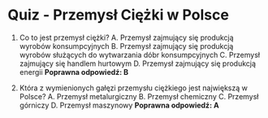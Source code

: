  # Quiz - Przemysł Ciężki w Polsce

1. Co to jest przemysł ciężki?
   A. Przemysł zajmujący się produkcją wyrobów konsumpcyjnych
   B. Przemysł zajmujący się produkcją wyrobów służących do wytwarzania dóbr konsumpcyjnych
   C. Przemysł zajmujący się handlem hurtowym
   D. Przemysł zajmujący się produkcją energii
   **Poprawna odpowiedź: B**

2. Która z wymienionych gałęzi przemysłu ciężkiego jest największą w Polsce?
   A. Przemysł metalurgiczny
   B. Przemysł chemiczny
   C. Przemysł górniczy
   D. Przemysł maszynowy
   **Poprawna odpowiedź: A**

